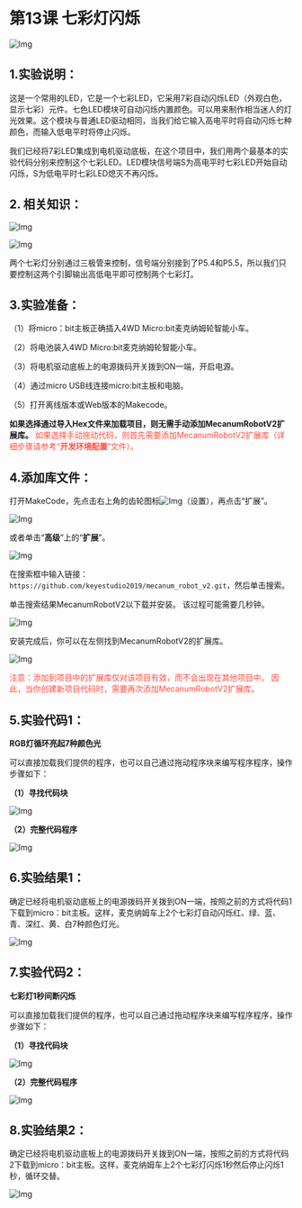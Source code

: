 # 第13课 七彩灯闪烁

![Img](./media/img-20230426135820.png)

## 1.实验说明：

这是一个常用的LED，它是一个七彩LED，它采用7彩自动闪烁LED（外观白色，显示七彩）元件。七色LED模块可自动闪烁内置颜色。可以用来制作相当迷人的灯光效果。这个模块与普通LED驱动相同，当我们给它输入高电平时将自动闪烁七种颜色，而输入低电平时将停止闪烁。

我们已经将7彩LED集成到电机驱动底板，在这个项目中，我们用两个最基本的实验代码分别来控制这个七彩LED。LED模块信号端S为高电平时七彩LED开始自动闪烁，S为低电平时七彩LED熄灭不再闪烁。

## 2. 相关知识：  

![Img](./media/img-20230426143818.png)

![Img](./media/img-20230426143829.png)
                  
两个七彩灯分别通过三极管来控制，信号端分别接到了P5.4和P5.5，所以我们只要控制这两个引脚输出高低电平即可控制两个七彩灯。

## 3.实验准备：

（1）将micro：bit主板正确插入4WD Micro:bit麦克纳姆轮智能小车。 

（2）将电池装入4WD Micro:bit麦克纳姆轮智能小车。 

（3）将电机驱动底板上的电源拨码开关拨到ON一端，开启电源。 

（4）通过micro USB线连接micro:bit主板和电脑。 

（5）打开离线版本或Web版本的Makecode。

**如果选择通过导入Hex文件来加载项目，则无需手动添加MecanumRobotV2扩展库。**
<span style="color: rgb(255, 76, 65);">如果选择手动拖动代码，则首先需要添加MecanumRobotV2扩展库（详细步骤请参考“**开发环境配置**”文件）。</span>

## 4.添加库文件：

打开MakeCode，先点击右上角的齿轮图标![Img](./media/img-20230324110032.png)（设置），再点击“扩展”。

![Img](./media/img-20230417131743.png)

或者单击“**高级**”上的“**扩展**”。

![Img](./media/img-20230417131804.png)

在搜索框中输入链接：`https://github.com/keyestudio2019/mecanum_robot_v2.git`，然后单击搜索。

单击搜索结果MecanumRobotV2以下载并安装。 该过程可能需要几秒钟。

![Img](./media/img-20230426114703.png)

安装完成后，你可以在左侧找到MecanumRobotV2的扩展库。

![Img](./media/img-20230426115107.png)

<span style="color: rgb(255, 76, 65);">注意：添加到项目中的扩展库仅对该项目有效，而不会出现在其他项目中。 因此，当你创建新项目代码时，需要再次添加MecanumRobotV2扩展库。</span>

## 5.实验代码1：
                                                                        
**RGB灯循环亮起7种颜色光**

可以直接加载我们提供的程序，也可以自己通过拖动程序块来编写程序程序，操作步骤如下：

**（1）寻找代码块**

![Img](./media/img-20230426141350.png)


**（2）完整代码程序**

![Img](./media/img-20230426141133.png)

## 6.实验结果1：

确定已经将电机驱动底板上的电源拨码开关拨到ON一端，按照之前的方式将代码1下载到micro：bit主板。这样，麦克纳姆车上2个七彩灯自动闪烁红、绿、蓝、青、深红、黄、白7种颜色灯光。

![Img](./media/img-20230504104423.png)

## 7.实验代码2：

**七彩灯1秒间断闪烁**

可以直接加载我们提供的程序，也可以自己通过拖动程序块来编写程序程序，操作步骤如下：

**（1）寻找代码块**

![Img](./media/img-20230426141350.png)

**（2）完整代码程序**

![Img](./media/img-20230426142142.png)

## 8.实验结果2：

确定已经将电机驱动底板上的电源拨码开关拨到ON一端，按照之前的方式将代码2下载到micro：bit主板。这样，麦克纳姆车上2个七彩灯闪烁1秒然后停止闪烁1秒，循环交替。

![Img](./media/img-20230504104423.png)











